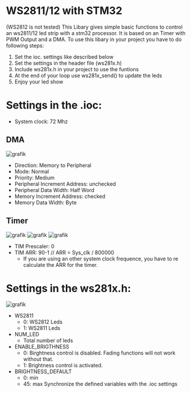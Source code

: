 # WS2811/12 with STM32
(WS2812 is not tested)
This Libary gives simple basic functions to control an ws2811/12 led strip with a stm32 processor.
It is based on an Timer with PWM Output and a DMA.
To use this libary in your project you have to do following steps:

1. Set the ioc. settings like described below
2. Set the settings in the header file (ws281x.h)
3. Include ws281x.h in your project to use the funtions
4. At the end of your loop use ws281x_send() to update the leds
5. Enjoy your led show


# Settings in the .ioc:
 * System clock: 72 Mhz

## DMA
![grafik](https://github.com/LuDeutri/ws281x_stm32/assets/56504337/31bd80bb-69da-46a4-9e1a-9ccbd67d8104)
 * Direction: Memory to Peripheral
 * Mode: Normal
 * Priority: Medium
 * Peripheral Increment Address: unchecked
 * Peripheral Data Width: Half Word
 * Memory Increment Address: checked
 * Memory Data Width: Byte

## Timer
![grafik](https://github.com/LuDeutri/ws281x_stm32/assets/56504337/b4f02c6e-d710-4765-8c59-a689897efb2f)
![grafik](https://github.com/LuDeutri/ws281x_stm32/assets/56504337/98479e97-f638-447f-8704-6d1a521874ea)
![grafik](https://github.com/LuDeutri/ws281x_stm32/assets/56504337/87eb4285-8c20-45d7-abea-5e02a8f29d38)

 * TIM Prescaler: 0
 * TIM ARR: 90-1     // ARR = Sys_clk / 800000
   * If you are using an other system clock frequence, you have to re calculate the ARR for the timer.

# Settings in the ws281x.h:
![grafik](https://github.com/LuDeutri/ws281x_stm32/assets/56504337/9b9ab66f-761a-4953-90bd-00ffd03d2da1)

  * WS2811
    * 0: WS2812 Leds
    * 1: WS2811 Leds
  * NUM_LED
    * Total number of leds
  * ENABLE_BRIGTHNESS
    * 0: Birghtness control is disabled. Fading functions will not work without that.
    * 1: Brightness control is activated.
  * BRIGHTNESS_DEFAULT
    * 0: min
    * 45: max 
Synchronize the defined variables with the .ioc settings
